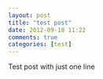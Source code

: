 ```yaml
---
layout: post
title: "test post"
date: 2012-09-18 11:22
comments: true
categories: [test]
---
```


Test post with just one line
